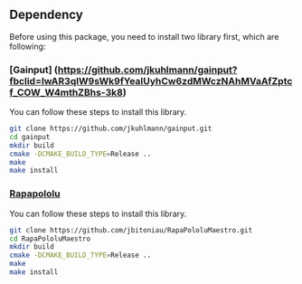 
## Dependency

Before using this package, you need to install two library first, which are following:

### [Gainput] (https://github.com/jkuhlmann/gainput?fbclid=IwAR3qlW9sWk9fYeaIUyhCw6zdMWczNAhMVaAfZptcf_COW_W4mthZBhs-3k8)

You can follow these steps to install this library.
```bash
git clone https://github.com/jkuhlmann/gainput.git
cd gainput
mkdir build
cmake -DCMAKE_BUILD_TYPE=Release ..
make
make install
```


### [Rapapololu](https://github.com/jbitoniau/RapaPololuMaestro)

You can follow these steps to install this library.
```bash
git clone https://github.com/jbitoniau/RapaPololuMaestro.git
cd RapaPololuMaestro
mkdir build
cmake -DCMAKE_BUILD_TYPE=Release ..
make
make install
```

